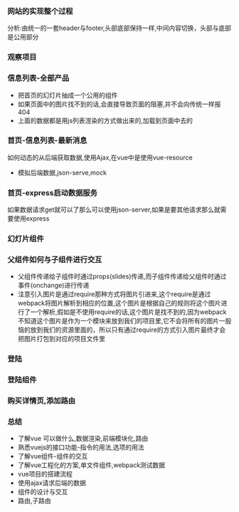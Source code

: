 ### 网站的实现整个过程

分析:由统一的一套header与footer,头部底部保持一样,中间内容切换，头部与底部是公用部分

### 观察项目

### 信息列表-全部产品

* 把首页的幻灯片抽成一个公用的组件
* 如果页面中的图片找不到的话,会直接导致页面的阻塞,并不会向传统一样报404
* 上面的数据都是用js列表渲染的方式做出来的,加载到页面中去的

### 首页-信息列表-最新消息

如何动态的从后端获取数据,使用Ajax,在vue中是使用vue-resource

* 模拟后端数据,json-serve,mock

### 首页-express启动数据服务
如果数据请求get就可以了那么可以使用json-server,如果是要其他请求那么就需要使用express

### 幻灯片组件

### 父组件如何与子组件进行交互

* 父组件传递给子组件时通过props(slides)传递,而子组件传递给父组件时通过事件(onchange)进行传递
* 注意引入图片是通过require那种方式将图片引进来,这个require是通过webpack将图片解析到相应的位置,这个图片是根据自己的规则将这个图片进行了一个解析,假如是不使用require的话,这个图片是找不到的,因为webpack不知道这个图片是作为一个模块来放到我们的项目里,它不会将所有的图片一股恼的放到我们的资源里面的，所以只有通过require的方式引入图片最终才会把图片打包到对应的项目文件里

### 登陆

### 登陆组件

### 购买详情页,添加路由

### 总结

* 了解vue 可以做什么,数据渲染,前端模块化,路由
* 熟悉vuejs的接口功能-指令的用法,选项的用法
* 了解vue组件-组件的交互
* 了解vue工程化的方案,单文件组件,webpack测试数据
* vue项目的搭建流程
* 使用ajax请求后端的数据
* 组件的设计与交互
* 路由,子路由


